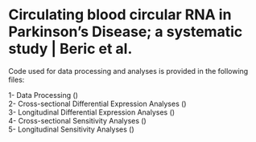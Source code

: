 # Circulating blood circular RNA in Parkinson’s Disease; a systematic study | Beric et al.

Code used for data processing and analyses is provided in the following files:

1- Data Processing () \
2- Cross-sectional Differential Expression Analyses () \
3- Longitudinal Differential Expression Analyses () \
4- Cross-sectional Sensitivity Analyses () \
5- Longitudinal Sensitivity Analyses ()
